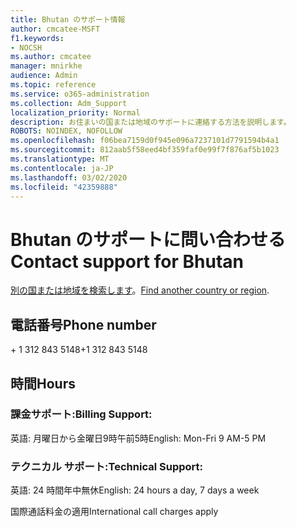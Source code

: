 ```yaml
---
title: Bhutan のサポート情報
author: cmcatee-MSFT
f1.keywords:
- NOCSH
ms.author: cmcatee
manager: mnirkhe
audience: Admin
ms.topic: reference
ms.service: o365-administration
ms.collection: Adm_Support
localization_priority: Normal
description: お住まいの国または地域のサポートに連絡する方法を説明します。
ROBOTS: NOINDEX, NOFOLLOW
ms.openlocfilehash: f06bea7159d0f945e096a7237101d7791594b4a1
ms.sourcegitcommit: 812aab5f58eed4bf359faf0e99f7f876af5b1023
ms.translationtype: MT
ms.contentlocale: ja-JP
ms.lasthandoff: 03/02/2020
ms.locfileid: "42359888"
---
```

# <a name="contact-support-for-bhutan"></a><span data-ttu-id="67dfa-103">Bhutan のサポートに問い合わせる</span><span class="sxs-lookup"><span data-stu-id="67dfa-103">Contact support for Bhutan</span></span>

<span data-ttu-id="67dfa-104">[別の国または地域を検索します](../contact-support-for-business-products.md)。</span><span class="sxs-lookup"><span data-stu-id="67dfa-104">[Find another country or region](../contact-support-for-business-products.md).</span></span>

## <a name="phone-number"></a><span data-ttu-id="67dfa-105">電話番号</span><span class="sxs-lookup"><span data-stu-id="67dfa-105">Phone number</span></span>
<span data-ttu-id="67dfa-106">+ 1 312 843 5148</span><span class="sxs-lookup"><span data-stu-id="67dfa-106">+1 312 843 5148</span></span>

## <a name="hours"></a><span data-ttu-id="67dfa-107">時間</span><span class="sxs-lookup"><span data-stu-id="67dfa-107">Hours</span></span>
### <a name="billing-support"></a><span data-ttu-id="67dfa-108">課金サポート:</span><span class="sxs-lookup"><span data-stu-id="67dfa-108">Billing Support:</span></span>

<span data-ttu-id="67dfa-109">英語: 月曜日から金曜日9時午前5時</span><span class="sxs-lookup"><span data-stu-id="67dfa-109">English: Mon-Fri 9 AM-5 PM</span></span>

### <a name="technical-support"></a><span data-ttu-id="67dfa-110">テクニカル サポート:</span><span class="sxs-lookup"><span data-stu-id="67dfa-110">Technical Support:</span></span>

<span data-ttu-id="67dfa-111">英語: 24 時間年中無休</span><span class="sxs-lookup"><span data-stu-id="67dfa-111">English: 24 hours a day, 7 days a week</span></span>

<span data-ttu-id="67dfa-112">国際通話料金の適用</span><span class="sxs-lookup"><span data-stu-id="67dfa-112">International call charges apply</span></span>
